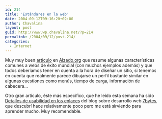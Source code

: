 ```yaml
---
id: 214
title: 'Estándares en la web'
date: 2004-09-12T09:16:20+02:00
author: Chavalina
layout: post
guid: http://www.wp.chavalina.net/?p=214
permalink: /2004/09/12/post-214/
categories:
  - Internet
---
```

Muy muy buen <a href="http://www.alzado.org/articulo.php?id_art=367" target="_blank">artículo</a> en <a href="http://www.alzado.org" target="_blank">Alzado.org</a> que resume algunas características comunes a webs de éxito mundial (con muchos ejemplos además) y que todos deberíamos tener en cuenta a la hora de dise&ntilde;ar un sitio, si tenemos en cuenta que realmente parece dibujarse un perfil bastante similar en algunas cuestiones como men&uacute;s, tiempo de carga, información de cabecera…

Otro gran artículo, éste más específico, que he leído esta semana ha sido <a href="http://7bytes.net/nota.php?id=5" target="_blank">Detalles de usabilidad en los enlaces</a> del blog sobre desarrollo web <a href="http://7bytes.net/index.php" target="_blank">7bytes</a>, que descubrí hace relativamente poco pero me está sirviendo para aprender mucho. Muy recomendable.